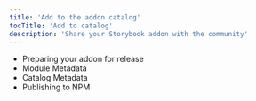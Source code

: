 ```yaml
---
title: 'Add to the addon catalog'
tocTitle: 'Add to catalog'
description: 'Share your Storybook addon with the community'
---
```


- Preparing your addon for release
- Module Metadata
- Catalog Metadata
- Publishing to NPM
